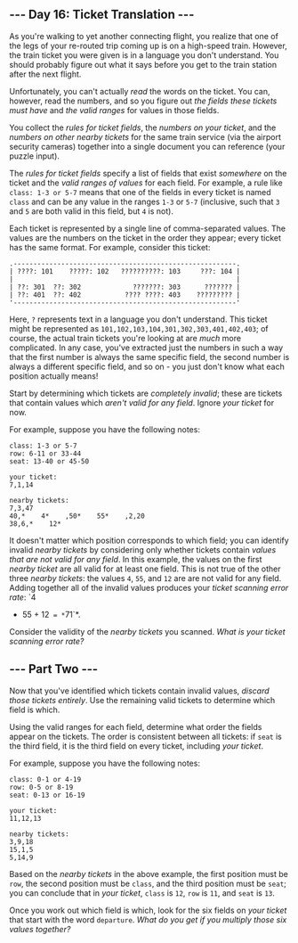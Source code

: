 ## --- Day 16: Ticket Translation --- ##

As you're walking to yet another connecting flight, you realize that
one of the legs of your re-routed trip coming up is on a high-speed
train. However, the train ticket you were given is in a language you
don't understand. You should probably figure out what it says before
you get to the train station after the next flight.

Unfortunately, you can't actually *read* the words on the ticket. You
can, however, read the numbers, and so you figure out *the fields these
tickets must have* and *the valid ranges* for values in those fields.

You collect the *rules for ticket fields*, the *numbers on your ticket*,
and the *numbers on other nearby tickets* for the same train service
(via the airport security cameras) together into a single document you
can reference (your puzzle input).

The *rules for ticket fields* specify a list of fields that exist *somewhere*
on the ticket and the *valid ranges of values* for each field. For
example, a rule like `class: 1-3 or 5-7` means that one of the fields
in every ticket is named `class` and can be any value in the ranges `1-3`
or `5-7` (inclusive, such that `3` and `5` are both valid in this
field, but `4` is not).

Each ticket is represented by a single line of comma-separated values.
The values are the numbers on the ticket in the order they appear;
every ticket has the same format. For example, consider this ticket:

    .--------------------------------------------------------.
    | ????: 101    ?????: 102   ??????????: 103     ???: 104 |
    |                                                        |
    | ??: 301  ??: 302             ???????: 303      ??????? |
    | ??: 401  ??: 402           ???? ????: 403    ????????? |
    '--------------------------------------------------------'

Here, `?` represents text in a language you don't understand. This
ticket might be represented as `101,102,103,104,301,302,303,401,402,403`;
of course, the actual train tickets you're looking at are *much* more
complicated. In any case, you've extracted just the numbers in such a
way that the first number is always the same specific field, the second
number is always a different specific field, and so on - you just don't
know what each position actually means!

Start by determining which tickets are *completely invalid*; these are
tickets that contain values which *aren't valid for any field*. Ignore
*your ticket* for now.

For example, suppose you have the following notes:

    class: 1-3 or 5-7
    row: 6-11 or 33-44
    seat: 13-40 or 45-50
    
    your ticket:
    7,1,14
    
    nearby tickets:
    7,3,47
    40,*    4*    ,50*    55*    ,2,20
    38,6,*    12*    

It doesn't matter which position corresponds to which field; you can
identify invalid *nearby tickets* by considering only whether tickets
contain *values that are not valid for any field*. In this example, the
values on the first *nearby ticket* are all valid for at least one
field. This is not true of the other three *nearby tickets*: the values
`4`, `55`, and `12` are are not valid for any field. Adding together
all of the invalid values produces your *ticket scanning error rate*: `4
+ 55 + 12` = *`71`*.

Consider the validity of the *nearby tickets* you scanned. *What is
your ticket scanning error rate?*

## --- Part Two --- ##

Now that you've identified which tickets contain invalid values, *discard
those tickets entirely*. Use the remaining valid tickets to determine
which field is which.

Using the valid ranges for each field, determine what order the fields
appear on the tickets. The order is consistent between all tickets: if
`seat` is the third field, it is the third field on every ticket,
including *your ticket*.

For example, suppose you have the following notes:

    class: 0-1 or 4-19
    row: 0-5 or 8-19
    seat: 0-13 or 16-19
    
    your ticket:
    11,12,13
    
    nearby tickets:
    3,9,18
    15,1,5
    5,14,9

Based on the *nearby tickets* in the above example, the first position
must be `row`, the second position must be `class`, and the third
position must be `seat`; you can conclude that in *your ticket*, `class`
is `12`, `row` is `11`, and `seat` is `13`.

Once you work out which field is which, look for the six fields on *your
ticket* that start with the word `departure`. *What do you get if you
multiply those six values together?*
